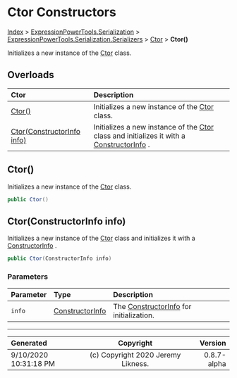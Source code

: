 ﻿# Ctor Constructors

[Index](../index.md) > [ExpressionPowerTools.Serialization](ExpressionPowerTools.Serialization.a.md) > [ExpressionPowerTools.Serialization.Serializers](ExpressionPowerTools.Serialization.Serializers.n.md) > [Ctor](ExpressionPowerTools.Serialization.Serializers.Ctor.cs.md) > **Ctor()**

Initializes a new instance of the [Ctor](ExpressionPowerTools.Serialization.Serializers.Ctor.cs.md) class.

## Overloads

| Ctor | Description |
| :-- | :-- |
| [Ctor()](#ctor) | Initializes a new instance of the [Ctor](ExpressionPowerTools.Serialization.Serializers.Ctor.cs.md) class. |
| [Ctor(ConstructorInfo info)](#ctorconstructorinfo-info) | Initializes a new instance of the [Ctor](ExpressionPowerTools.Serialization.Serializers.Ctor.cs.md) class and            initializes it with a [ConstructorInfo](https://docs.microsoft.com/dotnet/api/system.reflection.constructorinfo) . |

## Ctor()

Initializes a new instance of the [Ctor](ExpressionPowerTools.Serialization.Serializers.Ctor.cs.md) class.

```csharp
public Ctor()
```



## Ctor(ConstructorInfo info)

Initializes a new instance of the [Ctor](ExpressionPowerTools.Serialization.Serializers.Ctor.cs.md) class and
            initializes it with a [ConstructorInfo](https://docs.microsoft.com/dotnet/api/system.reflection.constructorinfo) .

```csharp
public Ctor(ConstructorInfo info)
```

### Parameters

| Parameter | Type | Description |
| :-- | :-- | :-- |
| `info` | [ConstructorInfo](https://docs.microsoft.com/dotnet/api/system.reflection.constructorinfo) | The [ConstructorInfo](https://docs.microsoft.com/dotnet/api/system.reflection.constructorinfo) for initialization. |



---

| Generated | Copyright | Version |
| :-- | :-: | --: |
| 9/10/2020 10:31:18 PM | (c) Copyright 2020 Jeremy Likness. | 0.8.7-alpha |
